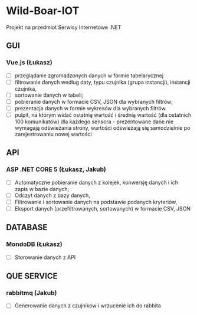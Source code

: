 # Wild-Boar-IOT

Projekt na przedmiot Serwisy Internetowe .NET

## GUI

### Vue.js (Łukasz)

- [ ] przeglądanie zgromadzonych danych w formie tabelarycznej
- [ ] filtrowanie danych według daty, typu czujnika (grupa instancji), instancji czujnika,
- [ ] sortowanie danych w tabeli;
- [ ] pobieranie danych w formacie CSV, JSON dla wybranych filtrów;
- [ ] prezentacja danych w formie wykresów dla wybranych filtrów.
- [ ] pulpit, na którym widać ostatnią wartość i średnią wartość (dla ostatnich 100
   komunikatów) dla każdego sensora - prezentowane dane nie wymagają odświeżania
   strony, wartości odświeżają się samodzielnie po zarejestrowaniu nowej wartości

## API

### ASP .NET CORE 5 (Łukasz, Jakub)

- [ ] Automatyczne pobieranie danych z kolejek, konwersję danych i ich zapis w bazie danych;
- [ ] Odczyt danych z bazy danych,
- [ ] Filtrowanie i sortowanie danych na podstawie podanych kryteriów,
- [ ] Eksport danych (przefiltrowanych, sortowanych) w formacie CSV, JSON

## DATABASE

### MondoDB (Łukasz)

- [ ] Storowanie danych z API

## QUE SERVICE

### rabbitmq (Jakub)

- [ ] Generowanie danych z czujników i wrzucenie ich do rabbita

